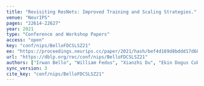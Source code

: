 ```yaml
---
title: "Revisiting ResNets: Improved Training and Scaling Strategies."
venue: "NeurIPS"
pages: "22614-22627"
year: 2021
type: "Conference and Workshop Papers"
access: "open"
key: "conf/nips/BelloFDCSLSZ21"
ee: "https://proceedings.neurips.cc/paper/2021/hash/bef4d169d8bddd17d68303877a3ea945-Abstract.html"
url: "https://dblp.org/rec/conf/nips/BelloFDCSLSZ21"
authors: ["Irwan Bello", "William Fedus", "Xianzhi Du", "Ekin Dogus Cubuk", "Aravind Srinivas", "Tsung-Yi Lin", "Jonathon Shlens", "Barret Zoph"]
sync_version: 3
cite_key: "conf/nips/BelloFDCSLSZ21"
---
```

